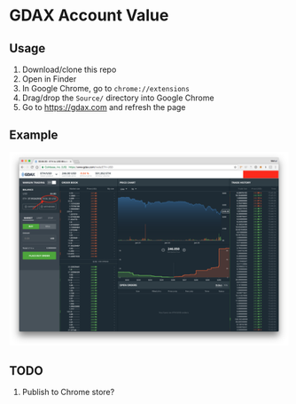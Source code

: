 # GDAX Account Value

## Usage

1. Download/clone this repo
1. Open in Finder
1. In Google Chrome, go to `chrome://extensions`
1. Drag/drop the `Source/` directory into Google Chrome
1. Go to https://gdax.com and refresh the page

## Example

![screenshot](screenshot.png)

## TODO

1. Publish to Chrome store?
